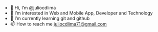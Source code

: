 - 👋 Hi, I’m @juliocdlima
- 👀 I’m interested in Web and Mobile App, Developer and Technology
- 🌱 I’m currently learning git and github
- 📫 How to reach me juliocdlima71@gmail.com

<!---
juliocdlima/juliocdlima is a ✨ special ✨ repository because its `README.md` (this file) appears on your GitHub profile.
You can click the Preview link to take a look at your changes.
--->
